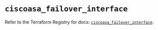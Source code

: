 # `ciscoasa_failover_interface`

Refer to the Terraform Registry for docs: [`ciscoasa_failover_interface`](https://registry.terraform.io/providers/ciscodevnet/ciscoasa/1.3.0/docs/resources/failover_interface).
